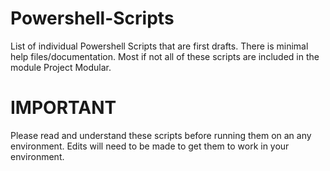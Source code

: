# Powershell-Scripts
List of individual Powershell Scripts that are first drafts. There is minimal help files/documentation. Most if not all of these scripts are included in the module Project Modular.

# IMPORTANT
Please read and understand these scripts before running them on an any environment. Edits will need to be made to get them to work in your environment.
